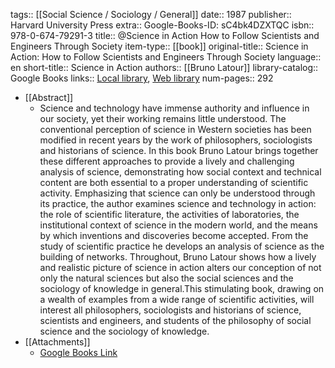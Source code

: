 tags:: [[Social Science / Sociology / General]]
date:: 1987
publisher:: Harvard University Press
extra:: Google-Books-ID: sC4bk4DZXTQC
isbn:: 978-0-674-79291-3
title:: @Science in Action How to Follow Scientists and Engineers Through Society
item-type:: [[book]]
original-title:: Science in Action: How to Follow Scientists and Engineers Through Society
language:: en
short-title:: Science in Action
authors:: [[Bruno Latour]]
library-catalog:: Google Books
links:: [Local library](zotero://select/library/items/3JVEDFFE), [Web library](https://www.zotero.org/users/6520516/items/3JVEDFFE)
num-pages:: 292

- [[Abstract]]
	- Science and technology have immense authority and influence in our society, yet their working remains little understood. The conventional perception of science in Western societies has been modified in recent years by the work of philosophers, sociologists and historians of science. In this book Bruno Latour brings together these different approaches to provide a lively and challenging analysis of science, demonstrating how social context and technical content are both essential to a proper understanding of scientific activity. Emphasizing that science can only be understood through its practice, the author examines science and technology in action: the role of scientific literature, the activities of laboratories, the institutional context of science in the modern world, and the means by which inventions and discoveries become accepted. From the study of scientific practice he develops an analysis of science as the building of networks. Throughout, Bruno Latour shows how a lively and realistic picture of science in action alters our conception of not only the natural sciences but also the social sciences and the sociology of knowledge in general.This stimulating book, drawing on a wealth of examples from a wide range of scientific activities, will interest all philosophers, sociologists and historians of science, scientists and engineers, and students of the philosophy of social science and the sociology of knowledge.
- [[Attachments]]
	- [Google Books Link](https://books.google.com.ua/books?id=sC4bk4DZXTQC)